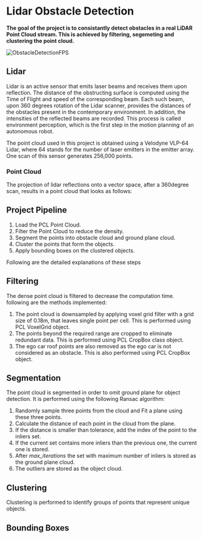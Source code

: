 # Lidar Obstacle Detection
**The goal of the project is to consistantly detect obstacles in a real LiDAR Point Cloud stream. This is achieved by filtering, segemeting and clustering the point cloud.**

![ObstacleDetectionFPS](https://user-images.githubusercontent.com/48198017/128245366-c20b806b-392d-42f2-9f7c-ce4bff5607dd.gif)

## Lidar
Lidar is an active sensor that emits laser beams and receives them upon reflection. The distance of the obstructing surface is computed using the Time of Flight and speed of the corresponding beam. Each such beam, upon 360 degrees rotation of the Lidar scanner, provides the distances of the obstacles present in the contemporary environment. In addition, the intensities of the reflected beams are recorded. This process is called environment perception, which is the first step in the motion planning of an autonomous robot. 

The point cloud used in this project is obtained using a Velodyne VLP-64 Lidar, where 64 stands for the number of laser emitters in the emitter array. One scan of this sensor generates 256,000 points. 

### Point Cloud
The projection of lidar reflections onto a vector space, after a 360degree scan, results in a point cloud that looks as follows:
<insert point cloud>



## Project Pipeline
1. Load the PCL Point Cloud.
2. Filter the Point Cloud to reduce the density.
3. Segment the points into obstacle cloud and ground plane cloud.
4. Cluster the points that form the objects.
5. Apply bounding boxes on the clustered objects.

Following are the detailed explanations of these steps

## Filtering
The dense point cloud is filtered to decrease the computation time. following are the methods implemented:
1. The point cloud is downsampled by applying voxel grid filter with a grid size of 0.18m, that leaves single point per cell. This is performed using PCL VoxelGrid object. 
2. The points beyond the required range are cropped to eliminate redundant data. This is performed using PCL CropBox class object.
3. The ego car roof points are also removed as the ego car is not considered as an obstacle. This is also performed using PCL  CropBox object.
 
## Segmentation
The point cloud is segmented in order to omit ground plane for object detection. It is performed using the following Ransac algorithm:
1. Randomly sample three points from the cloud and Fit a plane using these three points.
2. Calculate the distance of each point in the cloud from the plane. 
3. If the distance is smaller than tolerance, add the index of the point to the inliers set.
4. If the current set contains more inliers than the previous one, the current one is stored.  
5. After *max_iterations* the set with maximum number of inliers is stored as the ground plane cloud.
6. The outliers are stored as the object cloud.

## Clustering 
 
Clustering is performed to identify groups of points that represent unique objects.  
 
## Bounding Boxes
 


